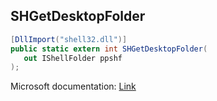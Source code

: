 ## SHGetDesktopFolder

```csharp
[DllImport("shell32.dll")]
public static extern int SHGetDesktopFolder(
   out IShellFolder ppshf
);
```

Microsoft documentation: [Link](https://docs.microsoft.com/en-us/windows/win32/api/shlobj_core/nf-shlobj_core-shgetdesktopfolder)
